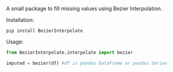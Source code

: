 A small package to fill missing values using Bezier Interpolation.

Installation:

```
pip install BezierInterpolate
```

Usage:

```python
from BezierInterpolate.interpolate import bezier

imputed = bezier(df) #df is pandas DataFrame or pandas Series
```